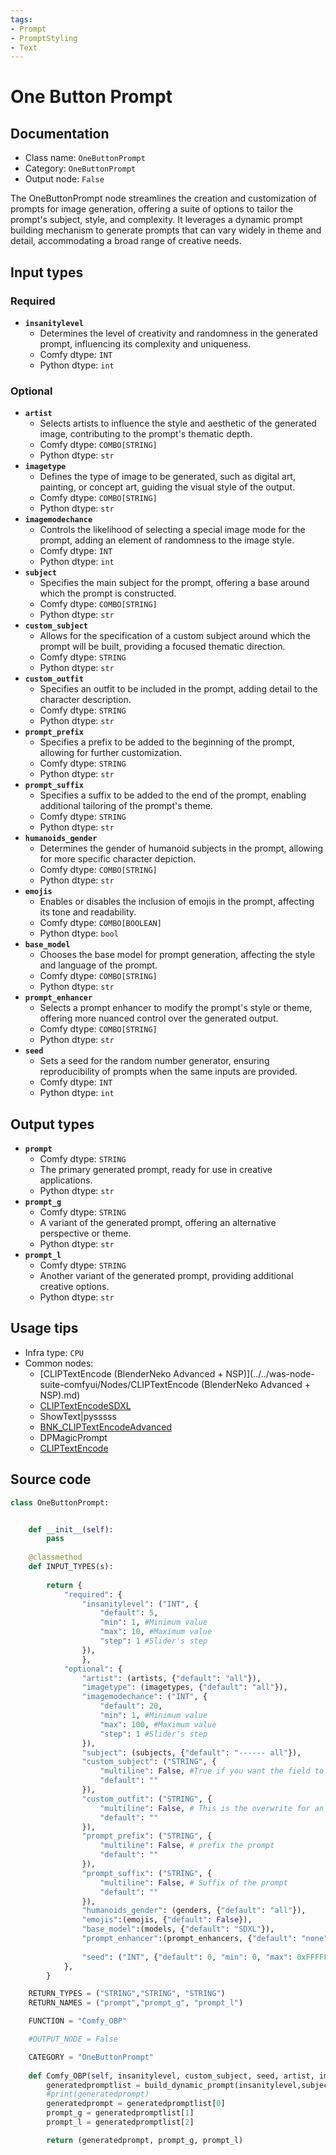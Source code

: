 ```yaml
---
tags:
- Prompt
- PromptStyling
- Text
---
```


# One Button Prompt
## Documentation
- Class name: `OneButtonPrompt`
- Category: `OneButtonPrompt`
- Output node: `False`

The OneButtonPrompt node streamlines the creation and customization of prompts for image generation, offering a suite of options to tailor the prompt's subject, style, and complexity. It leverages a dynamic prompt building mechanism to generate prompts that can vary widely in theme and detail, accommodating a broad range of creative needs.
## Input types
### Required
- **`insanitylevel`**
    - Determines the level of creativity and randomness in the generated prompt, influencing its complexity and uniqueness.
    - Comfy dtype: `INT`
    - Python dtype: `int`
### Optional
- **`artist`**
    - Selects artists to influence the style and aesthetic of the generated image, contributing to the prompt's thematic depth.
    - Comfy dtype: `COMBO[STRING]`
    - Python dtype: `str`
- **`imagetype`**
    - Defines the type of image to be generated, such as digital art, painting, or concept art, guiding the visual style of the output.
    - Comfy dtype: `COMBO[STRING]`
    - Python dtype: `str`
- **`imagemodechance`**
    - Controls the likelihood of selecting a special image mode for the prompt, adding an element of randomness to the image style.
    - Comfy dtype: `INT`
    - Python dtype: `int`
- **`subject`**
    - Specifies the main subject for the prompt, offering a base around which the prompt is constructed.
    - Comfy dtype: `COMBO[STRING]`
    - Python dtype: `str`
- **`custom_subject`**
    - Allows for the specification of a custom subject around which the prompt will be built, providing a focused thematic direction.
    - Comfy dtype: `STRING`
    - Python dtype: `str`
- **`custom_outfit`**
    - Specifies an outfit to be included in the prompt, adding detail to the character description.
    - Comfy dtype: `STRING`
    - Python dtype: `str`
- **`prompt_prefix`**
    - Specifies a prefix to be added to the beginning of the prompt, allowing for further customization.
    - Comfy dtype: `STRING`
    - Python dtype: `str`
- **`prompt_suffix`**
    - Specifies a suffix to be added to the end of the prompt, enabling additional tailoring of the prompt's theme.
    - Comfy dtype: `STRING`
    - Python dtype: `str`
- **`humanoids_gender`**
    - Determines the gender of humanoid subjects in the prompt, allowing for more specific character depiction.
    - Comfy dtype: `COMBO[STRING]`
    - Python dtype: `str`
- **`emojis`**
    - Enables or disables the inclusion of emojis in the prompt, affecting its tone and readability.
    - Comfy dtype: `COMBO[BOOLEAN]`
    - Python dtype: `bool`
- **`base_model`**
    - Chooses the base model for prompt generation, affecting the style and language of the prompt.
    - Comfy dtype: `COMBO[STRING]`
    - Python dtype: `str`
- **`prompt_enhancer`**
    - Selects a prompt enhancer to modify the prompt's style or theme, offering more nuanced control over the generated output.
    - Comfy dtype: `COMBO[STRING]`
    - Python dtype: `str`
- **`seed`**
    - Sets a seed for the random number generator, ensuring reproducibility of prompts when the same inputs are provided.
    - Comfy dtype: `INT`
    - Python dtype: `int`
## Output types
- **`prompt`**
    - Comfy dtype: `STRING`
    - The primary generated prompt, ready for use in creative applications.
    - Python dtype: `str`
- **`prompt_g`**
    - Comfy dtype: `STRING`
    - A variant of the generated prompt, offering an alternative perspective or theme.
    - Python dtype: `str`
- **`prompt_l`**
    - Comfy dtype: `STRING`
    - Another variant of the generated prompt, providing additional creative options.
    - Python dtype: `str`
## Usage tips
- Infra type: `CPU`
- Common nodes:
    - [CLIPTextEncode (BlenderNeko Advanced + NSP)](../../was-node-suite-comfyui/Nodes/CLIPTextEncode (BlenderNeko Advanced + NSP).md)
    - [CLIPTextEncodeSDXL](../../Comfy/Nodes/CLIPTextEncodeSDXL.md)
    - ShowText|pysssss
    - [BNK_CLIPTextEncodeAdvanced](../../ComfyUI_ADV_CLIP_emb/Nodes/BNK_CLIPTextEncodeAdvanced.md)
    - DPMagicPrompt
    - [CLIPTextEncode](../../Comfy/Nodes/CLIPTextEncode.md)



## Source code
```python
class OneButtonPrompt:


    def __init__(self):
        pass
    
    @classmethod
    def INPUT_TYPES(s):
               
        return {
            "required": {
                "insanitylevel": ("INT", {
                    "default": 5,
                    "min": 1, #Minimum value
                    "max": 10, #Maximum value
                    "step": 1 #Slider's step
                }),
                },
            "optional": {
                "artist": (artists, {"default": "all"}),
                "imagetype": (imagetypes, {"default": "all"}),
                "imagemodechance": ("INT", {
                    "default": 20,
                    "min": 1, #Minimum value
                    "max": 100, #Maximum value
                    "step": 1 #Slider's step
                }),
                "subject": (subjects, {"default": "------ all"}),
                "custom_subject": ("STRING", {
                    "multiline": False, #True if you want the field to look like the one on the ClipTextEncode node
                    "default": ""
                }),
                "custom_outfit": ("STRING", {
                    "multiline": False, # This is the overwrite for an outfit, super nice
                    "default": ""
                }),
                "prompt_prefix": ("STRING", {
                    "multiline": False, # prefix the prompt
                    "default": ""
                }),
                "prompt_suffix": ("STRING", {
                    "multiline": False, # Suffix of the prompt
                    "default": ""
                }),
                "humanoids_gender": (genders, {"default": "all"}),
                "emojis":(emojis, {"default": False}),
                "base_model":(models, {"default": "SDXL"}),
                "prompt_enhancer":(prompt_enhancers, {"default": "none"}),
                
                "seed": ("INT", {"default": 0, "min": 0, "max": 0xFFFFFFFFFFFFFFFF}),
            },
        }

    RETURN_TYPES = ("STRING","STRING", "STRING")
    RETURN_NAMES = ("prompt","prompt_g", "prompt_l")

    FUNCTION = "Comfy_OBP"

    #OUTPUT_NODE = False

    CATEGORY = "OneButtonPrompt"
    
    def Comfy_OBP(self, insanitylevel, custom_subject, seed, artist, imagetype, subject, imagemodechance, humanoids_gender, emojis, custom_outfit, base_model, prompt_enhancer, prompt_prefix, prompt_suffix):
        generatedpromptlist = build_dynamic_prompt(insanitylevel,subject,artist,imagetype,False,"",prompt_prefix,prompt_suffix,1,"",custom_subject,True,"",imagemodechance, humanoids_gender,"all", "all", "all", False, emojis, seed, custom_outfit, True, base_model, "", prompt_enhancer)
        #print(generatedprompt)
        generatedprompt = generatedpromptlist[0]
        prompt_g = generatedpromptlist[1]
        prompt_l = generatedpromptlist[2]

        return (generatedprompt, prompt_g, prompt_l)

```
